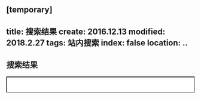 [temporary]
---
title: 搜索结果
create: 2016.12.13
modified: 2018.2.27
tags: 站内搜索
index: false
location: ..
---

## 搜索结果
<script>$(document).ready(function() {$('#tipue_search_input').tipuesearch({'minimumLength': 0,'descriptiveWords': 10,'showTitleCount': false});});</script><form action="search.html"><input type="text" name="q" id="tipue_search_input" autocomplete="off" required style="padding: 12px 12px 12px 40px;background: #fff url(' tipuesearch/img/search.png') no-repeat 15px 15px;width: 100%"></form><div id="tipue_search_content" style="min-height: 400px"></div>
